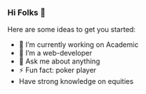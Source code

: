 ### Hi Folks 👋


Here are some ideas to get you started:

- 🔭 I’m currently working on Academic
- 🌱 I’m a web-developer
- 💬 Ask me about anything
- ⚡ Fun fact: poker player
- Have strong knowledge on equities

